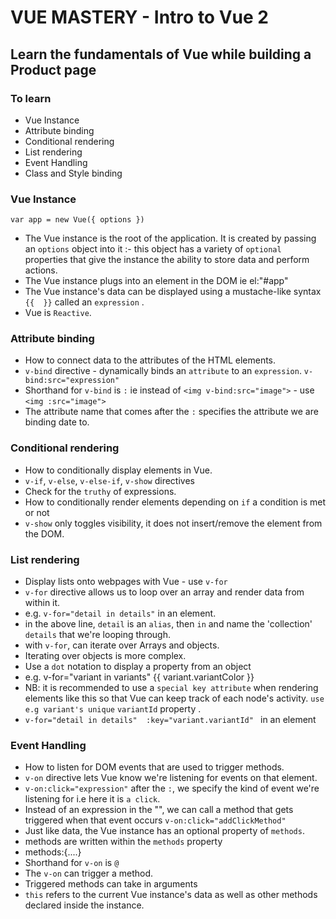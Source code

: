 # VUE MASTERY  - Intro to Vue 2
## Learn the fundamentals of Vue while building a Product page

### To learn
- Vue Instance
- Attribute binding
- Conditional rendering
- List rendering
- Event Handling
- Class and Style binding

### Vue Instance
` var app = new Vue({ options }) `
- The Vue instance is the root of the application.
It is created by passing an `options` object into it :- this object has a variety of `optional` properties that give the instance the ability to store data and perform actions.
- The Vue instance plugs into an element in the DOM ie el:"#app"
- The Vue instance's data can be displayed using a mustache-like syntax `{{  }}` called an `expression` .
- Vue is `Reactive`.

### Attribute binding
- How to connect data to the attributes of the HTML elements.
- `v-bind` directive - dynamically binds an `attribute` to an `expression`.
`v-bind:src="expression"`
- Shorthand for `v-bind` is `:` ie instead of `<img v-bind:src="image">` -  use `<img :src="image">` 
- The attribute name that comes after the `:` specifies the attribute we are binding date to.

### Conditional rendering
- How to conditionally display elements in Vue.
- `v-if`, `v-else`, `v-else-if`, `v-show` directives
- Check for the `truthy` of expressions.
- How to conditionally render elements depending on `if` a condition is met or not
- `v-show` only toggles visibility, it does not insert/remove the element from the DOM.

### List rendering
- Display lists onto webpages with Vue - use `v-for`
- `v-for` directive allows us to loop over an array and render data from within it.
- e.g. `v-for="detail in details"`  in an element.
- in the above line, `detail` is an `alias`, then `in` and name the 'collection' `details` that we're looping through.
- with `v-for`, can iterate over Arrays and objects.
- Iterating over objects is more complex.
- Use a `dot` notation to display a property from an object
- e.g. v-for="variant in variants"     {{ variant.variantColor }}
- NB: it is recommended to use a `special key attribute` when rendering elements like  this so that Vue can keep track of each node's activity. 
    ` use e.g variant's unique ` `variantId` property .
- `v-for="detail in details"  :key="variant.variantId" ` in an element


### Event Handling
- How to listen for DOM events that are used to trigger methods.
- `v-on` directive lets Vue know we're listening for events on that element.
- `v-on:click="expression"` 
after the `:`, we specify the kind of event we're listening for i.e here it is `a click`.
- Instead of an expression in the "", we can call a method that gets triggered when that event occurs 
`v-on:click="addClickMethod"`
- Just like data, the Vue instance has an optional property of `methods`.
- methods are written within the `methods` property
- methods:{....}
- Shorthand for `v-on` is `@`
- The `v-on` can trigger a method.
- Triggered methods can take in arguments
- `this` refers to the current Vue instance's data as well as other methods declared inside the instance.







